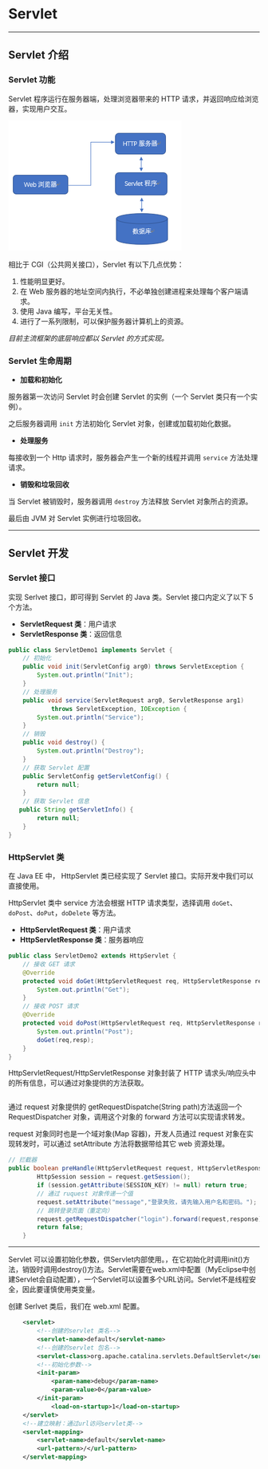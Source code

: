 # Servlet

---

## Servlet 介绍

### Servlet 功能

Servlet 程序运行在服务器端，处理浏览器带来的 HTTP 请求，并返回响应给浏览器，实现用户交互。

![](servlet.png)

相比于 CGI（公共网关接口），Servlet 有以下几点优势：

1. 性能明显更好。
2. 在 Web 服务器的地址空间内执行，不必单独创建进程来处理每个客户端请求。
3. 使用 Java 编写，平台无关性。
4. 进行了一系列限制，可以保护服务器计算机上的资源。

*目前主流框架的底层响应都以 Servlet 的方式实现。*

### Servlet 生命周期

- **加载和初始化**

服务器第一次访问 Servlet 时会创建 Servlet 的实例（一个 Servlet 类只有一个实例）。
  
之后服务器调用 `init` 方法初始化 Servlet 对象，创建或加载初始化数据。

- **处理服务**

每接收到一个 Http 请求时，服务器会产生一个新的线程并调用 `service` 方法处理请求。

- **销毁和垃圾回收**

当 Servlet 被销毁时，服务器调用 `destroy` 方法释放 Servlet 对象所占的资源。

最后由 JVM 对 Servlet 实例进行垃圾回收。

---

## Servlet 开发

### Servlet 接口

实现 Serlvet 接口，即可得到 Servlet 的 Java 类。Servlet 接口内定义了以下 5 个方法。

- **ServletRequest 类**：用户请求
- **ServletResponse 类**：返回信息

```java
public class ServletDemo1 implements Servlet {
    // 初始化
    public void init(ServletConfig arg0) throws ServletException {
        System.out.println("Init");
    }
    // 处理服务
    public void service(ServletRequest arg0, ServletResponse arg1)
            throws ServletException, IOException {
        System.out.println("Service");
    }
    // 销毁
    public void destroy() {
        System.out.println("Destroy");
    }
    // 获取 Servlet 配置
    public ServletConfig getServletConfig() {
        return null;
    }
    // 获取 Servlet 信息
   public String getServletInfo() {
        return null;
    }
}
```

### HttpServlet 类

在 Java EE 中， HttpServlet 类已经实现了 Servlet 接口。实际开发中我们可以直接使用。

HttpServlet 类中 service 方法会根据 HTTP 请求类型，选择调用 `doGet`、`doPost`、`doPut`，`doDelete` 等方法。

- **HttpServletRequest 类**：用户请求
- **HttpServletResponse 类**：服务器响应

```java
public class ServletDemo2 extends HttpServlet {
    // 接收 GET 请求
    @Override
    protected void doGet(HttpServletRequest req, HttpServletResponse resp)  throws ServletException, IOException {
        System.out.println("Get");
    }
    // 接收 POST 请求
    @Override
    protected void doPost(HttpServletRequest req, HttpServletResponse resp)  throws ServletException, IOException {
        System.out.println("Post");
        doGet(req,resp);
    }
}
```

HttpServletRequest/HttpServletResponse 对象封装了 HTTP 请求头/响应头中的所有信息，可以通过对象提供的方法获取。


```java

```




通过 request 对象提供的 getRequestDispatche(String path)方法返回一个 RequestDispatcher 对象，调用这个对象的 forward 方法可以实现请求转发。

request 对象同时也是一个域对象(Map 容器)，开发人员通过 request 对象在实现转发时，可以通过 setAttribute 方法将数据带给其它 web 资源处理。


```java
// 拦截器
public boolean preHandle(HttpServletRequest request, HttpServletResponse response, Object handler) throws Exception {
        HttpSession session = request.getSession();
        if (session.getAttribute(SESSION_KEY) != null) return true;
        // 通过 ruquest 对象传递一个值
        request.setAttribute("message","登录失败，请先输入用户名和密码。");
        // 跳转登录页面（重定向）
        request.getRequestDispatcher("login").forward(request,response);
        return false;
    }
```










---

Servlet 可以设置初始化参数，供Servlet内部使用。，在它初始化时调用init()方法，销毁时调用destroy()方法。Servlet需要在web.xml中配置（MyEclipse中创建Servlet会自动配置），一个Servlet可以设置多个URL访问。Servlet不是线程安全，因此要谨慎使用类变量。

创建 Serlvet 类后，我们在 web.xml 配置。

```xml
    <servlet>
        <!--创建的servlet 类名-->
        <servlet-name>default</servlet-name> 
        <!--创建的servlet 包名-->     
        <servlet-class>org.apache.catalina.servlets.DefaultServlet</servlet-class>  
        <!--初始化参数--> 
        <init-param>
            <param-name>debug</param-name>
            <param-value>0</param-value>          
        </init-param>                
            <load-on-startup>1</load-on-startup>
    </servlet>
    <!--建立映射：通过url访问servlet类--> 
    <servlet-mapping>                                  
        <servlet-name>default</servlet-name>
        <url-pattern>/</url-pattern>         
    </servlet-mapping>
```
